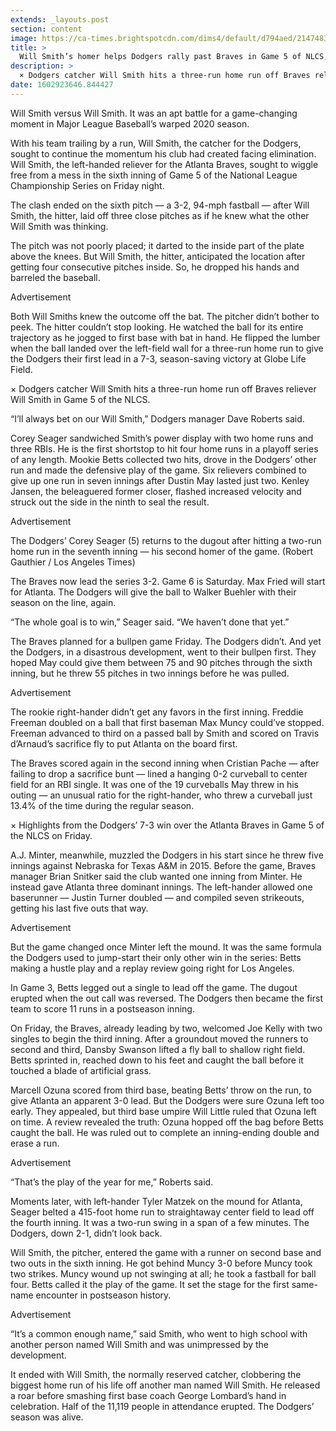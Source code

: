 ```yaml
--- 
extends: _layouts.post 
section: content 
image: https://ca-times.brightspotcdn.com/dims4/default/d794aed/2147483647/strip/true/crop/3456x1814+1+0/resize/1200x630!/quality/90/?url=https%3A%2F%2Fcalifornia-times-brightspot.s3.amazonaws.com%2Fbe%2Fb5%2Fb7c5f663412f8ab63e17cead7448%2Fla-photos-1staff-634198-sp-dodgers-29-rcg.JPG 
title: > 
  Will Smith’s homer helps Dodgers rally past Braves in Game 5 of NLCS, avoid elimination 
description: > 
  × Dodgers catcher Will Smith hits a three-run home run off Braves reliever Will Smith in Game 5 of the NLCS.“I’ll always bet on our Will Smith,” Dodgers manager Dave Roberts said.Mookie Betts collected two hits, drove in the Dodgers’ other run and made the defensive play of the game.× Highlights from the Dodgers’ 7-3 win over the Atlanta Braves in Game 5 of the NLCS on Friday.Before the game, Braves manager Brian Snitker said the club wanted one inning from Minter. 
date: 1602923646.844427 
--- 
```

Will Smith versus Will Smith. It was an apt battle for a game-changing moment in Major League Baseball’s warped 2020 season.

With his team trailing by a run, Will Smith, the catcher for the Dodgers, sought to continue the momentum his club had created facing elimination. Will Smith, the left-handed reliever for the Atlanta Braves, sought to wiggle free from a mess in the sixth inning of Game 5 of the National League Championship Series on Friday night.

The clash ended on the sixth pitch — a 3-2, 94-mph fastball — after Will Smith, the hitter, laid off three close pitches as if he knew what the other Will Smith was thinking.

The pitch was not poorly placed; it darted to the inside part of the plate above the knees. But Will Smith, the hitter, anticipated the location after getting four consecutive pitches inside. So, he dropped his hands and barreled the baseball.

Advertisement

Both Will Smiths knew the outcome off the bat. The pitcher didn’t bother to peek. The hitter couldn’t stop looking. He watched the ball for its entire trajectory as he jogged to first base with bat in hand. He flipped the lumber when the ball landed over the left-field wall for a three-run home run to give the Dodgers their first lead in a 7-3, season-saving victory at Globe Life Field.

× Dodgers catcher Will Smith hits a three-run home run off Braves reliever Will Smith in Game 5 of the NLCS.

“I’ll always bet on our Will Smith,” Dodgers manager Dave Roberts said.

Corey Seager sandwiched Smith’s power display with two home runs and three RBIs. He is the first shortstop to hit four home runs in a playoff series of any length. Mookie Betts collected two hits, drove in the Dodgers’ other run and made the defensive play of the game. Six relievers combined to give up one run in seven innings after Dustin May lasted just two. Kenley Jansen, the beleaguered former closer, flashed increased velocity and struck out the side in the ninth to seal the result.

Advertisement

The Dodgers’ Corey Seager (5) returns to the dugout after hitting a two-run home run in the seventh inning — his second homer of the game. (Robert Gauthier / Los Angeles Times)

The Braves now lead the series 3-2. Game 6 is Saturday. Max Fried will start for Atlanta. The Dodgers will give the ball to Walker Buehler with their season on the line, again.

“The whole goal is to win,” Seager said. “We haven’t done that yet.”

The Braves planned for a bullpen game Friday. The Dodgers didn’t. And yet the Dodgers, in a disastrous development, went to their bullpen first. They hoped May could give them between 75 and 90 pitches through the sixth inning, but he threw 55 pitches in two innings before he was pulled.

Advertisement

The rookie right-hander didn’t get any favors in the first inning. Freddie Freeman doubled on a ball that first baseman Max Muncy could’ve stopped. Freeman advanced to third on a passed ball by Smith and scored on Travis d’Arnaud’s sacrifice fly to put Atlanta on the board first.

The Braves scored again in the second inning when Cristian Pache — after failing to drop a sacrifice bunt — lined a hanging 0-2 curveball to center field for an RBI single. It was one of the 19 curveballs May threw in his outing — an unusual ratio for the right-hander, who threw a curveball just 13.4% of the time during the regular season.

× Highlights from the Dodgers’ 7-3 win over the Atlanta Braves in Game 5 of the NLCS on Friday.

A.J. Minter, meanwhile, muzzled the Dodgers in his start since he threw five innings against Nebraska for Texas A&M in 2015. Before the game, Braves manager Brian Snitker said the club wanted one inning from Minter. He instead gave Atlanta three dominant innings. The left-hander allowed one baserunner — Justin Turner doubled — and compiled seven strikeouts, getting his last five outs that way.

Advertisement

But the game changed once Minter left the mound. It was the same formula the Dodgers used to jump-start their only other win in the series: Betts making a hustle play and a replay review going right for Los Angeles.

In Game 3, Betts legged out a single to lead off the game. The dugout erupted when the out call was reversed. The Dodgers then became the first team to score 11 runs in a postseason inning.

On Friday, the Braves, already leading by two, welcomed Joe Kelly with two singles to begin the third inning. After a groundout moved the runners to second and third, Dansby Swanson lifted a fly ball to shallow right field. Betts sprinted in, reached down to his feet and caught the ball before it touched a blade of artificial grass.

Marcell Ozuna scored from third base, beating Betts’ throw on the run, to give Atlanta an apparent 3-0 lead. But the Dodgers were sure Ozuna left too early. They appealed, but third base umpire Will Little ruled that Ozuna left on time. A review revealed the truth: Ozuna hopped off the bag before Betts caught the ball. He was ruled out to complete an inning-ending double and erase a run.

Advertisement

“That’s the play of the year for me,” Roberts said.

Moments later, with left-hander Tyler Matzek on the mound for Atlanta, Seager belted a 415-foot home run to straightaway center field to lead off the fourth inning. It was a two-run swing in a span of a few minutes. The Dodgers, down 2-1, didn’t look back.

Will Smith, the pitcher, entered the game with a runner on second base and two outs in the sixth inning. He got behind Muncy 3-0 before Muncy took two strikes. Muncy wound up not swinging at all; he took a fastball for ball four. Betts called it the play of the game. It set the stage for the first same-name encounter in postseason history.

Advertisement

“It’s a common enough name,” said Smith, who went to high school with another person named Will Smith and was unimpressed by the development.

It ended with Will Smith, the normally reserved catcher, clobbering the biggest home run of his life off another man named Will Smith. He released a roar before smashing first base coach George Lombard’s hand in celebration. Half of the 11,119 people in attendance erupted. The Dodgers’ season was alive.

